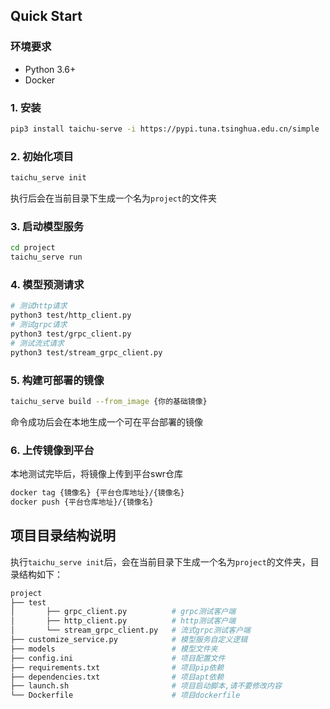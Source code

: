 

## Quick Start

### 环境要求
-   Python 3.6+
-   Docker


### 1. 安装

```bash
pip3 install taichu-serve -i https://pypi.tuna.tsinghua.edu.cn/simple
```

### 2. 初始化项目

```bash
taichu_serve init
```
执行后会在当前目录下生成一个名为`project`的文件夹

### 3. 启动模型服务

```bash
cd project
taichu_serve run
```

### 4. 模型预测请求

```bash
# 测试http请求
python3 test/http_client.py
# 测试grpc请求
python3 test/grpc_client.py
# 测试流式请求
python3 test/stream_grpc_client.py
```

### 5. 构建可部署的镜像

```bash
taichu_serve build --from_image {你的基础镜像} 
```
命令成功后会在本地生成一个可在平台部署的镜像

### 6. 上传镜像到平台
本地测试完毕后，将镜像上传到平台swr仓库
```bash
docker tag {镜像名} {平台仓库地址}/{镜像名}
docker push {平台仓库地址}/{镜像名}
```


## 项目目录结构说明
执行`taichu_serve init`后，会在当前目录下生成一个名为`project`的文件夹，目录结构如下：
```bash
project
├── test
│       ├── grpc_client.py          # grpc测试客户端
│       ├── http_client.py          # http测试客户端
│       └── stream_grpc_client.py   # 流式grpc测试客户端
├── customize_service.py            # 模型服务自定义逻辑
├── models                          # 模型文件夹
├── config.ini                      # 项目配置文件
├── requirements.txt                # 项目pip依赖
├── dependencies.txt                # 项目apt依赖
├── launch.sh                       # 项目启动脚本,请不要修改内容
└── Dockerfile                      # 项目dockerfile
```




